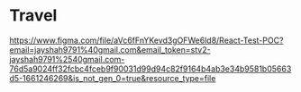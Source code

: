 # Travel
https://www.figma.com/file/aVc6fFnYKevd3gOFWe6ld8/React-Test-POC?email=jayshah9791%40gmail.com&email_token=stv2-jayshah9791%2540gmail.com-76d5a9024ff32fcbc4fceb9f90031d99d94c82f9164b4ab3e34b9581b05663d5-1661246269&is_not_gen_0=true&resource_type=file
